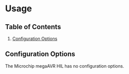 # Usage

## Table of Contents

1. [Configuration Options](#configuration-options)

## Configuration Options

The Microchip megaAVR HIL has no configuration options.
